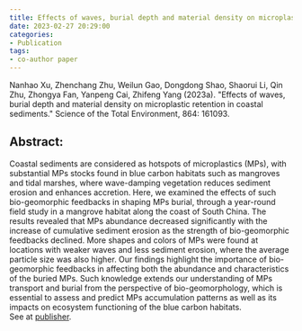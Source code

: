 ```yaml
---
title: Effects of waves, burial depth and material density on microplastic retention in coastal sediments
date: 2023-02-27 20:29:00
categories:
- Publication
tags:
- co-author paper
---
```


<p> Nanhao Xu, Zhenchang Zhu, Weilun Gao, Dongdong Shao, Shaorui Li, Qin Zhu, Zhongya Fan, Yanpeng Cai, Zhifeng Yang (2023a). "Effects of waves, burial depth and material density on microplastic retention in coastal sediments." Science of the Total Environment, 864: 161093. </p>

## Abstract:
Coastal sediments are considered as hotspots of microplastics (MPs), with substantial MPs stocks found in blue carbon habitats such as mangroves and tidal marshes, where wave-damping vegetation reduces sediment erosion and enhances accretion. Here, we examined the effects of such bio-geomorphic feedbacks in shaping MPs burial, through a year-round field study in a mangrove habitat along the coast of South China. The results revealed that MPs abundance decreased significantly with the increase of cumulative sediment erosion as the strength of bio-geomorphic feedbacks declined. More shapes and colors of MPs were found at locations with weaker waves and less sediment erosion, where the average particle size was also higher. Our findings highlight the importance of bio-geomorphic feedbacks in affecting both the abundance and characteristics of the buried MPs. Such knowledge extends our understanding of MPs transport and burial from the perspective of bio-geomorphology, which is essential to assess and predict MPs accumulation patterns as well as its impacts on ecosystem functioning of the blue carbon habitats. 
<br/>See at [publisher](https://www.sciencedirect.com/science/article/pii/S0048969722081967?pes=vor).
